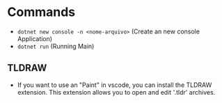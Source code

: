 # Commands
- `dotnet new console -n <nome-arquivo>` (Create an new console Application)
- `dotnet run` (Running Main)

## TLDRAW
- If you want to use an "Paint" in vscode, you can install the TLDRAW extension. This extension allows you to open and edit '.tldr' archives.